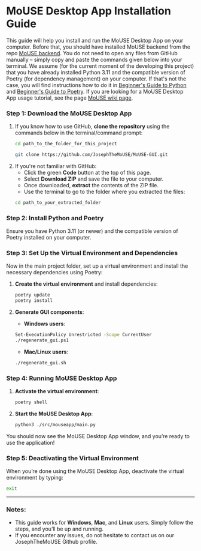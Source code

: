 # MoUSE Desktop App Installation Guide

This guide will help you install and run the MoUSE Desktop App on your computer. Before that, you should have installed MoUSE backend from the repo [MoUSE backend](https://github.com/JosephTheMoUSE/MoUSE). You do not need to open any files from GitHub manually – simply copy and paste the commands given below into your terminal. We assume (for the current moment of the developing this project) that you have already installed Python 3.11 and the compatible version of Poetry (for dependency management) on your computer. If that's not the case, you will find 
instructions how to do it in [Beginner's Guide to Python](https://wiki.python.org/moin/BeginnersGuide) and [Beginner's Guide to Poetry](https://python-poetry.org/docs/). If you are looking for a MoUSE Desktop App usage tutorial, see the page [MoUSE wiki page](https://github.com/JosephTheMoUSE/MoUSE-docs/wiki).


### Step 1: Download the MoUSE Desktop App

1. If you know how to use GitHub, **clone the repository** using the commands below in the terminal/command prompt:
   ```bash
   cd path_to_the_folder_for_this_project

   git clone https://github.com/JosephTheMoUSE/MoUSE-GUI.git
   ```
2. If you're not familiar with GitHub:
   - Click the green **Code** button at the top of this page.
   - Select **Download ZIP** and save the file to your computer.
   - Once downloaded, **extract** the contents of the ZIP file.
   - Use the terminal to go to the folder where you extracted the files:
   ```bash
   cd path_to_your_extracted_folder
   ```

### Step 2: Install Python and Poetry

Ensure you have Python 3.11 (or newer) and the compatible version of Poetry installed on your computer.

### Step 3: Set Up the Virtual Environment and Dependencies

Now in the main project folder, set up a virtual environment and install the necessary dependencies using Poetry:

1. **Create the virtual environment** and install dependencies:
   ```bash
   poetry update
   poetry install
   ```
   
2. **Generate GUI components**:
   - **Windows users**:
   ```bash
   Set-ExecutionPolicy Unrestricted -Scope CurrentUser
   ./regenerate_gui.ps1
   ```
   - **Mac/Linux users**:  
   ```bash
   ./regenerate_gui.sh
   ```

### Step 4: Running MoUSE Desktop App

1. **Activate the virtual environment**:
   ```bash
   poetry shell
   ```

2. **Start the MoUSE Desktop App**:
   ```bash
   python3 ./src/mouseapp/main.py
   ```

You should now see the MoUSE Desktop App window, and you’re ready to use the application!

### Step 5: Deactivating the Virtual Environment

When you’re done using the MoUSE Desktop App, deactivate the virtual environment by typing:
```bash
exit
```

---

### Notes:
- This guide works for **Windows**, **Mac**, and **Linux** users. Simply follow the steps, and you’ll be up and running.
- If you encounter any issues, do not hesitate to contact us on our JosephTheMoUSE Github profile.
